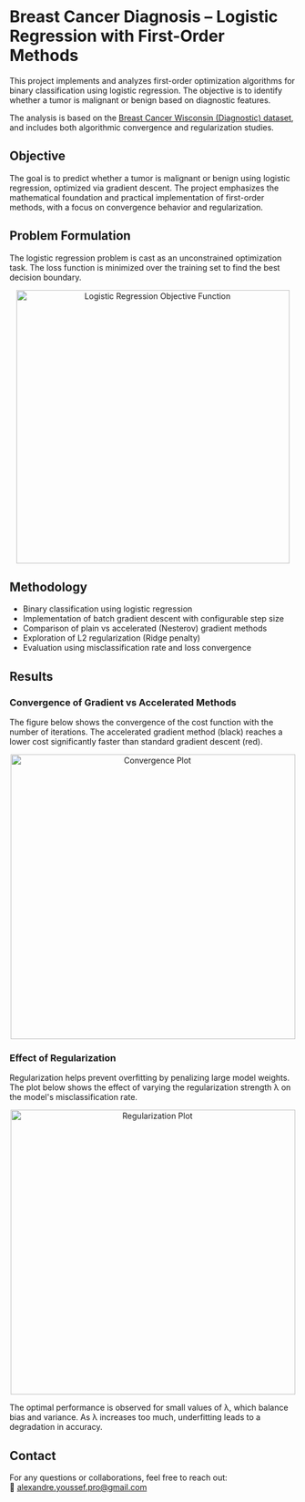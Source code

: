 # Breast Cancer Diagnosis – Logistic Regression with First-Order Methods

This project implements and analyzes first-order optimization algorithms for binary classification using logistic regression. The objective is to identify whether a tumor is malignant or benign based on diagnostic features.

The analysis is based on the [Breast Cancer Wisconsin (Diagnostic) dataset](https://archive.ics.uci.edu/dataset/17/breast+cancer+wisconsin+diagnostic), and includes both algorithmic convergence and regularization studies.

## Objective

The goal is to predict whether a tumor is malignant or benign using logistic regression, optimized via gradient descent. The project emphasizes the mathematical foundation and practical implementation of first-order methods, with a focus on convergence behavior and regularization.

## Problem Formulation

The logistic regression problem is cast as an unconstrained optimization task. The loss function is minimized over the training set to find the best decision boundary.

<p align="center">
  <img src="results/Problem.png" alt="Logistic Regression Objective Function" width="480"/>
</p>

## Methodology

- Binary classification using logistic regression
- Implementation of batch gradient descent with configurable step size
- Comparison of plain vs accelerated (Nesterov) gradient methods
- Exploration of L2 regularization (Ridge penalty)
- Evaluation using misclassification rate and loss convergence

## Results

### Convergence of Gradient vs Accelerated Methods

The figure below shows the convergence of the cost function with the number of iterations. The accelerated gradient method (black) reaches a lower cost significantly faster than standard gradient descent (red).

<p align="center">
  <img src="results/Convergence-study.png" alt="Convergence Plot" width="500"/>
</p>

### Effect of Regularization

Regularization helps prevent overfitting by penalizing large model weights. The plot below shows the effect of varying the regularization strength λ on the model's misclassification rate.

<p align="center">
  <img src="results/Regularization-effect.png" alt="Regularization Plot" width="500"/>
</p>

The optimal performance is observed for small values of λ, which balance bias and variance. As λ increases too much, underfitting leads to a degradation in accuracy.

## Contact

For any questions or collaborations, feel free to reach out:  
📧 alexandre.youssef.pro@gmail.com
